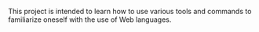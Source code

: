 This project is intended to learn how to use various tools and commands to familiarize oneself with the use of Web languages.